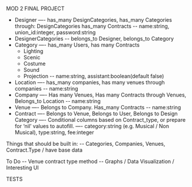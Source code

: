 MOD 2 FINAL PROJECT

 - Designer  —- has_many DesignCategories, has_many Categories through: DesignCategories has_many Contracts
 -- name:string, union_id:integer, password:string
- DesignerCategories
-- belongs_to Designer, belongs_to Category
 - Category —- has_many Users, has many Contracts
	- Lighting
	- Scenic
	- Costume
	- Sound
	- Projection
-- name:string, assistant:boolean(default false)
- Location —- has_many companies, has many venues through companies
--  name:string
- Company —- Has many Venues, Has many Contracts through Venues, Belongs_to Location
-- name:string
- Venue —- Belongs to Company. Has_many Contracts
-- name:string
- Contract —- Belongs to Venue, Belongs to User, Belongs to Design Category
	—- Conditional columns based on Contract_type, or prepare for ‘nil’ values to autofill.
	—- category:string (e.g. Musical / Non Musical), type:string, fee:integer


Things that should be built in:
	-- Categories, Companies, Venues, Contract.Type / have base data

To Do
	-- Venue contract type method
	-- Graphs / Data Visualization / Interesting UI

TESTS
